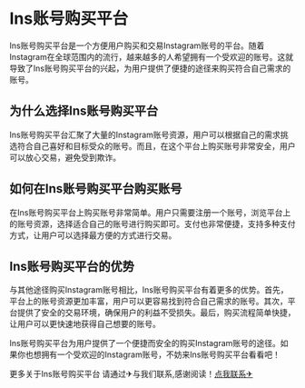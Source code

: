 # Ins账号购买平台

Ins账号购买平台是一个方便用户购买和交易Instagram账号的平台。随着Instagram在全球范围内的流行，越来越多的人希望拥有一个受欢迎的账号。这就导致了Ins账号购买平台的兴起，为用户提供了便捷的途径来购买符合自己需求的账号。

## 为什么选择Ins账号购买平台

Ins账号购买平台汇聚了大量的Instagram账号资源，用户可以根据自己的需求挑选符合自己喜好和目标受众的账号。而且，在这个平台上购买账号非常安全，用户可以放心交易，避免受到欺诈。

## 如何在Ins账号购买平台购买账号

在Ins账号购买平台上购买账号非常简单。用户只需要注册一个账号，浏览平台上的账号资源，选择适合自己的账号进行购买即可。支付也非常便捷，支持多种支付方式，让用户可以选择最方便的方式进行交易。

## Ins账号购买平台的优势

与其他途径购买Instagram账号相比，Ins账号购买平台有着更多的优势。首先，平台上的账号资源更加丰富，用户可以更容易找到符合自己需求的账号。其次，平台提供了安全的交易环境，确保用户的利益不受损失。最后，购买流程简单快捷，让用户可以更快速地获得自己想要的账号。

Ins账号购买平台为用户提供了一个便捷而安全的购买Instagram账号的途径。如果你也想拥有一个受欢迎的Instagram账号，不妨来Ins账号购买平台看看吧！

更多关于Ins账号购买平台 请通过✈与我们联系,感谢阅读！[点我联系✈](https://bbs.G208.com)